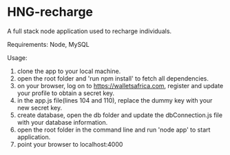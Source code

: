 # HNG-recharge
A full stack node application used to recharge individuals.

Requirements:
Node, MySQL

Usage:
1. clone the app to your local machine.
2. open the root folder and 'run npm install' to fetch all dependencies.
3. on your browser, log on to https://walletsafrica.com, register and update your profile to obtain a secret key.
4. in the app.js file(lines 104 and 110), replace the dummy key with your new secret key.
5. create database, open the db folder and update the dbConnection.js file with your database information.
6. open the root folder in the command line and run 'node app' to start application.
7. point your browser to localhost:4000
